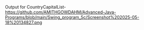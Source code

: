 Output for CountryCapitalList-https://github.com/AMITHGOWDAHM/Advanced-Java-Programs/blob/main/Swing_program_5c/Screenshot%202025-05-18%20134827.png
